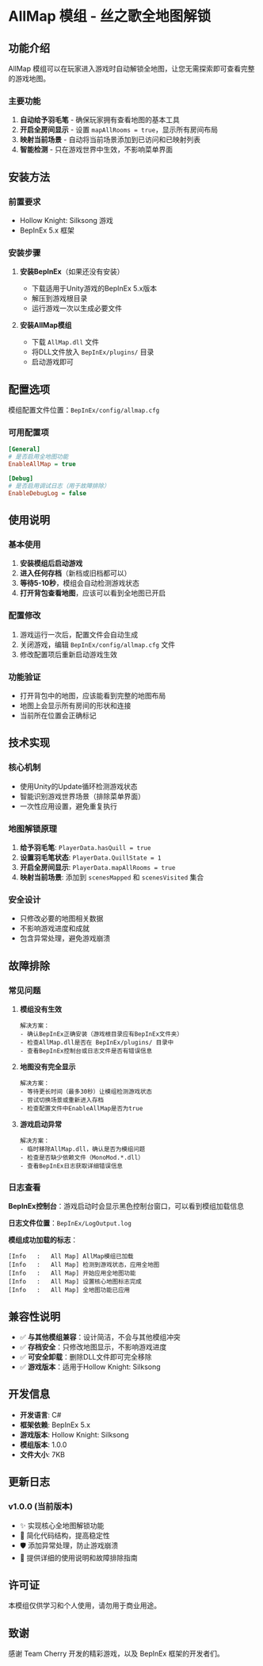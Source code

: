 # AllMap 模组 - 丝之歌全地图解锁

## 功能介绍

AllMap 模组可以在玩家进入游戏时自动解锁全地图，让您无需探索即可查看完整的游戏地图。

### 主要功能

1. **自动给予羽毛笔** - 确保玩家拥有查看地图的基本工具
2. **开启全房间显示** - 设置 `mapAllRooms = true`，显示所有房间布局
3. **映射当前场景** - 自动将当前场景添加到已访问和已映射列表
4. **智能检测** - 只在游戏世界中生效，不影响菜单界面

## 安装方法

### 前置要求

- Hollow Knight: Silksong 游戏
- BepInEx 5.x 框架

### 安装步骤

1. **安装BepInEx**（如果还没有安装）
   - 下载适用于Unity游戏的BepInEx 5.x版本
   - 解压到游戏根目录
   - 运行游戏一次以生成必要文件

2. **安装AllMap模组**
   - 下载 `AllMap.dll` 文件
   - 将DLL文件放入 `BepInEx/plugins/` 目录
   - 启动游戏即可

## 配置选项

模组配置文件位置：`BepInEx/config/allmap.cfg`

### 可用配置项

```ini
[General]
# 是否启用全地图功能
EnableAllMap = true

[Debug]
# 是否启用调试日志（用于故障排除）
EnableDebugLog = false
```

## 使用说明

### 基本使用

1. **安装模组后启动游戏**
2. **进入任何存档**（新档或旧档都可以）
3. **等待5-10秒**，模组会自动检测游戏状态
4. **打开背包查看地图**，应该可以看到全地图已开启

### 配置修改

1. 游戏运行一次后，配置文件会自动生成
2. 关闭游戏，编辑 `BepInEx/config/allmap.cfg` 文件
3. 修改配置项后重新启动游戏生效

### 功能验证

- 打开背包中的地图，应该能看到完整的地图布局
- 地图上会显示所有房间的形状和连接
- 当前所在位置会正确标记

## 技术实现

### 核心机制

- 使用Unity的Update循环检测游戏状态
- 智能识别游戏世界场景（排除菜单界面）
- 一次性应用设置，避免重复执行

### 地图解锁原理

1. **给予羽毛笔**: `PlayerData.hasQuill = true`
2. **设置羽毛笔状态**: `PlayerData.QuillState = 1`
3. **开启全房间显示**: `PlayerData.mapAllRooms = true`
4. **映射当前场景**: 添加到 `scenesMapped` 和 `scenesVisited` 集合

### 安全设计

- 只修改必要的地图相关数据
- 不影响游戏进度和成就
- 包含异常处理，避免游戏崩溃

## 故障排除

### 常见问题

1. **模组没有生效**

   ```
   解决方案：
   - 确认BepInEx正确安装（游戏根目录应有BepInEx文件夹）
   - 检查AllMap.dll是否在 BepInEx/plugins/ 目录中
   - 查看BepInEx控制台或日志文件是否有错误信息
   ```

2. **地图没有完全显示**

   ```
   解决方案：
   - 等待更长时间（最多30秒）让模组检测游戏状态
   - 尝试切换场景或重新进入存档
   - 检查配置文件中EnableAllMap是否为true
   ```

3. **游戏启动异常**

   ```
   解决方案：
   - 临时移除AllMap.dll，确认是否为模组问题
   - 检查是否缺少依赖文件（MonoMod.*.dll）
   - 查看BepInEx日志获取详细错误信息
   ```

### 日志查看

**BepInEx控制台**：游戏启动时会显示黑色控制台窗口，可以看到模组加载信息

**日志文件位置**：`BepInEx/LogOutput.log`

**模组成功加载的标志**：

```
[Info   :   All Map] AllMap模组已加载
[Info   :   All Map] 检测到游戏状态，应用全地图
[Info   :   All Map] 开始应用全地图功能
[Info   :   All Map] 设置核心地图标志完成
[Info   :   All Map] 全地图功能已应用
```

## 兼容性说明

- ✅ **与其他模组兼容**：设计简洁，不会与其他模组冲突
- ✅ **存档安全**：只修改地图显示，不影响游戏进度
- ✅ **可安全卸载**：删除DLL文件即可完全移除
- ✅ **游戏版本**：适用于Hollow Knight: Silksong

## 开发信息

- **开发语言**: C#
- **框架依赖**: BepInEx 5.x
- **游戏版本**: Hollow Knight: Silksong
- **模组版本**: 1.0.0
- **文件大小**: 7KB

## 更新日志

### v1.0.0 (当前版本)

- ✨ 实现核心全地图解锁功能
- 🎯 简化代码结构，提高稳定性
- 🛡️ 添加异常处理，防止游戏崩溃
- 📝 提供详细的使用说明和故障排除指南

## 许可证

本模组仅供学习和个人使用，请勿用于商业用途。

## 致谢

感谢 Team Cherry 开发的精彩游戏，以及 BepInEx 框架的开发者们。

